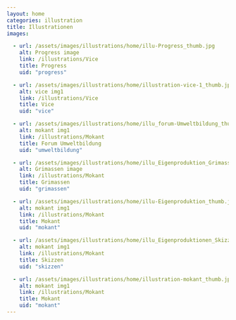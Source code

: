 ```yaml
---
layout: home
categories: illustration
title: Illustrationen
images:

  - url: /assets/images/illustrations/home/illu-Progress_thumb.jpg
    alt: Progress image
    link: /illustrations/Vice
    title: Progress
    uid: "progress"

  - url: /assets/images/illustrations/home/illustration-vice-1_thumb.jpg
    alt: vice img1
    link: /illustrations/Vice
    title: Vice
    uid: "vice"

  - url: /assets/images/illustrations/home/illu_forum-Umweltbildung_thumb.jpg
    alt: mokant img1
    link: /illustrations/Mokant
    title: Forum Umweltbildung
    uid: "umweltbildung"

  - url: /assets/images/illustrations/home/illu_Eigenproduktion_Grimassen_thumb.jpg
    alt: Grimassen image
    link: /illustrations/Mokant
    title: Grimassen
    uid: "grimassen"

  - url: /assets/images/illustrations/home/illu-Eigenproduktion_thumb.jpg
    alt: mokant img1
    link: /illustrations/Mokant
    title: Mokant
    uid: "mokant"

  - url: /assets/images/illustrations/home/illu_Eigenproduktionen_Skizzen_thumb.jpg
    alt: mokant img1
    link: /illustrations/Mokant
    title: Skizzen
    uid: "skizzen"

  - url: /assets/images/illustrations/home/illustration-mokant_thumb.jpg
    alt: mokant img1
    link: /illustrations/Mokant
    title: Mokant
    uid: "mokant"
---
```

